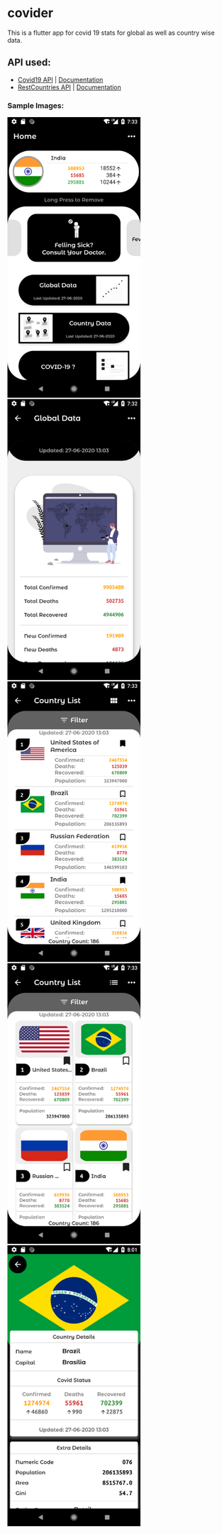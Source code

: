 # covider

This is a flutter app for covid 19 stats for global as well as country wise data.

## API used:
- [Covid19 API](https://api.covid19api.com/summary) | [Documentation](https://documenter.getpostman.com/view/10808728/SzS8rjbc)
- [RestCountries API](https://restcountries.eu/rest/v2/all) | [Documentation](http://restcountries.eu/)


### Sample Images:

<img src="https://github.com/Qzoz/CoviderApp/blob/master/covide_demo_images/s1.png" alt="Sample1" width="300">
<img src="https://github.com/Qzoz/CoviderApp/blob/master/covide_demo_images/s2.png" alt="Sample2" width="300">
<img src="https://github.com/Qzoz/CoviderApp/blob/master/covide_demo_images/s3.png" alt="Sample3" width="300">
<img src="https://github.com/Qzoz/CoviderApp/blob/master/covide_demo_images/s4.png" alt="Sample4" width="300">
<img src="https://github.com/Qzoz/CoviderApp/blob/master/covide_demo_images/s5.png" alt="Sample5" width="300">

